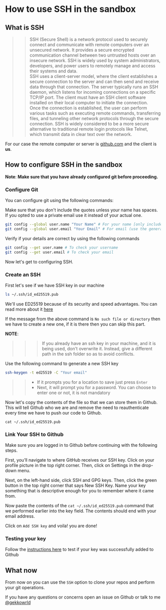 # How to use SSH in the sandbox

## What is SSH

> > SSH (Secure Shell) is a network protocol used to securely connect and communicate with remote computers over an unsecured network. It provides a secure encrypted communication channel between two untrusted hosts over an insecure network. SSH is widely used by system administrators, developers, and power users to remotely manage and access their systems and data.  
> > SSH uses a client-server model, where the client establishes a secure connection to the server and can then send and receive data through that connection. The server typically runs an SSH daemon, which listens for incoming connections on a specific TCP/IP port. The client must have an SSH client software installed on their local computer to initiate the connection.  
> > Once the connection is established, the user can perform various tasks such as executing remote commands, transferring files, and tunneling other network protocols through the secure connection. SSH is widely considered to be a more secure alternative to traditional remote login protocols like Telnet, which transmit data in clear text over the network.

For our case the remote computer or server is [github.com](https://github.com/) and the client is **us**.

## How to configure SSH in the sandbox

**Note**: **Make sure that you have already configured git before proceeding.**

### Configure Git

You can configure git using the following commands:

Make sure that you don't include the quotes unless your name has spaces. If you opted to use a private email use it instead of your actual one.

```bash
git config --global user.name "Your Name" # For your name [only include the quotes if you are using more than one name/word]
git config --global user.email "Your Email" # For email (use the generated if you opted for private email it will look something like this "123456789+gekkowrld@users.noreply.github.com") [Don't include the quotes]
```

Verify if your details are correct by using the following commands

```bash
git config --get user.name # To check your username
git config --get user.email # To check your email
```

Now let's get to configuring SSH.

### Create an SSH

First let's see if we have SSH key in our machine

```bash
ls ~/.ssh/id_ed25519.pub
```

We'll use ED25519 because of its security and speed advantages. You can read more about it [here](https://ed25519.cr.yp.to/)

If the message from the above command is `No such file or directory` then we have to create a new one, if it is there then you can skip this part.

**NOTE**:

> > > If you already have an ssh key in your machine, and it is being used, don't overwrite it. Instead, give a different path in the ssh folder so as to avoid conflicts.

Use the following command to generate a new SSH key

```bash
ssh-keygen -t ed25519 -C "Your email"
```

> > -   If it prompts you for a location to save just press `Enter`
> > -   Next, it will prompt you for a password. You can choose to enter one or not, it is not mandatory

Now let's copy the contents of the file so that we can store them in Github. This will tell Github who we are and remove the need to reauthenticate every time we have to push our code to Github.

```ls
cat ~/.ssh/id_ed25519.pub
```

### Link Your SSH to Github

Make sure you are logged in to Github before continuing with the following steps.

First, you’ll navigate to where GitHub receives our SSH key. Click on your profile picture in the top right corner. Then, click on Settings in the drop-down menu.

Next, on the left-hand side, click SSH and GPG keys. Then, click the green button in the top right corner that says New SSH Key. Name your key something that is descriptive enough for you to remember where it came from.

Now paste the contents of the `cat ~/.ssh/id_ed25519.pub` command that we performed earlier into the key field. The contents should end with your email address.

Click on `Add SSH key` and voila! you are done!

### Testing your key

Follow the [instructions here](https://docs.github.com/en/authentication/connecting-to-github-with-ssh/testing-your-ssh-connection) to test if your key was successfully added to Github

## What now

From now on you can use the `SSH` option to clone your repos and perform your git operations.

If you have any questions or concerns open an issue on Github or talk to me [@gekkowrld](https://github.com/gekkowrld)
